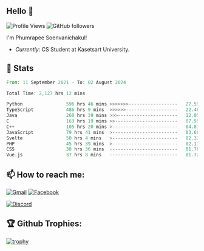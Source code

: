 
<h2>Hello 👋</h2> 

![Profile Views](https://komarev.com/ghpvc/?username=Homiez09&label=Profile%20views&color=0e75b6&style=flat)
![GitHub followers](https://img.shields.io/github/followers/HomieZ09.svg?style=social&label=Follow)


I'm Phumrapee Soenvanichakul!

- <i>Currently:</i> CS Student at Kasetsart University.

<h2>👀 Stats</h2>

<!--START_SECTION:waka-->

```rust
From: 11 September 2021 - To: 02 August 2024

Total Time: 2,127 hrs 12 mins

Python                596 hrs 46 mins >>>>>>>------------------   27.59 %
TypeScript            486 hrs 9 mins  >>>>>>-------------------   22.48 %
Java                  260 hrs 39 mins >>>----------------------   12.05 %
C                     163 hrs 19 mins >>-----------------------   07.55 %
C++                   105 hrs 20 mins >------------------------   04.87 %
JavaScript            79 hrs 41 mins  >------------------------   03.68 %
Svelte                50 hrs 4 mins   >------------------------   02.32 %
PHP                   45 hrs 39 mins  >------------------------   02.11 %
CSS                   38 hrs 36 mins  -------------------------   01.78 %
Vue.js                37 hrs 8 mins   -------------------------   01.72 %
```

<!--END_SECTION:waka-->

<h2>📫 How to reach me:</h2>

<a href="mailto:phumrapeesoen1@gmail.com">![Gmail](https://img.shields.io/badge/Gmail-D14836?style=for-the-badge&logo=gmail&logoColor=white)</a> 
<a href="https://web.facebook.com/phumrapee.soenvanichakul.3/">![Facebook](https://img.shields.io/badge/Facebook-4267B2?style=for-the-badge&logo=facebook&logoColor=white)</a>

<a href="https://discord.gg/EWnAEUtFVm">![Discord](https://discord.c99.nl/widget/theme-1/297740667784921089.png)</a> 

<h2>🏆 Github Trophies:</h2>

[![trophy](https://github-profile-trophy.vercel.app/?username=Homiez09&theme=discord&row=1)](https://github.com/ryo-ma/github-profile-trophy)
